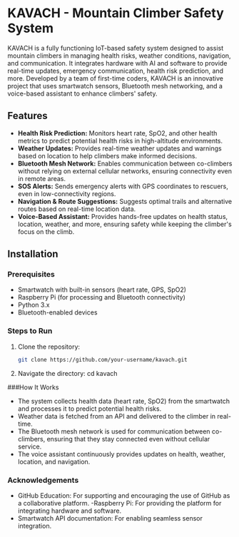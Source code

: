 # KAVACH - Mountain Climber Safety System # 

KAVACH is a fully functioning IoT-based safety system designed to assist mountain climbers in managing health risks, weather conditions, navigation, and communication. It integrates hardware with AI and software to provide real-time updates, emergency communication, health risk prediction, and more. Developed by a team of first-time coders, KAVACH is an innovative project that uses smartwatch sensors, Bluetooth mesh networking, and a voice-based assistant to enhance climbers' safety.

## Features

- **Health Risk Prediction:** Monitors heart rate, SpO2, and other health metrics to predict potential health risks in high-altitude environments.
- **Weather Updates:** Provides real-time weather updates and warnings based on location to help climbers make informed decisions.
- **Bluetooth Mesh Network:** Enables communication between co-climbers without relying on external cellular networks, ensuring connectivity even in remote areas.
- **SOS Alerts:** Sends emergency alerts with GPS coordinates to rescuers, even in low-connectivity regions.
- **Navigation & Route Suggestions:** Suggests optimal trails and alternative routes based on real-time location data.
- **Voice-Based Assistant:** Provides hands-free updates on health status, location, weather, and more, ensuring safety while keeping the climber's focus on the climb.

## Installation

### Prerequisites

- Smartwatch with built-in sensors (heart rate, GPS, SpO2)
- Raspberry Pi (for processing and Bluetooth connectivity)
- Python 3.x
- Bluetooth-enabled devices

### Steps to Run

1. Clone the repository:
   ```bash
   git clone https://github.com/your-username/kavach.git
2. Navigate the directory:
   cd kavach

###How It Works

- The system collects health data (heart rate, SpO2) from the smartwatch and processes it to predict potential health risks.
- Weather data is fetched from an API and delivered to the climber in real-time.
- The Bluetooth mesh network is used for communication between co-climbers, ensuring that they stay connected even without cellular service.
- The voice assistant continuously provides updates on health, weather, location, and navigation. 

### Acknowledgements
- GitHub Education: For supporting and encouraging the use of GitHub as a collaborative platform.
-Raspberry Pi: For providing the platform for integrating hardware and software.
- Smartwatch API documentation: For enabling seamless sensor integration.
